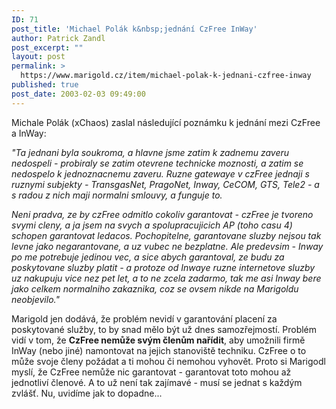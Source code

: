 ```yaml
---
ID: 71
post_title: 'Michael Polák k&nbsp;jednání CzFree InWay'
author: Patrick Zandl
post_excerpt: ""
layout: post
permalink: >
  https://www.marigold.cz/item/michael-polak-k-jednani-czfree-inway
published: true
post_date: 2003-02-03 09:49:00
---
```

<P>Michale Polák (xChaos) zaslal následující poznámku k jednání mezi CzFree a InWay: </P>
<P><EM>"Ta jednani byla soukroma, a hlavne jsme zatim k zadnemu zaveru nedospeli - probiraly se zatim otevrene technicke moznosti, a zatim se nedospelo k jednoznacnemu zaveru. Ruzne gatewaye v czFree jednaji s ruznymi subjekty - TransgasNet, PragoNet, Inway, CeCOM, GTS, Tele2 - a s radou z nich maji normalni smlouvy, a funguje to. </EM></P>
<P><EM>Neni pradva, ze by czFree odmitlo cokoliv garantovat - czFree je tvoreno svymi cleny, a ja jsem na svych a spolupracujicich AP (toho casu 4) schopen garantovat ledacos. Pochopitelne, garantovane sluzby nejsou tak levne jako negarantovane, a uz vubec ne bezplatne. Ale predevsim - Inway po me potrebuje jedinou vec, a sice abych garantoval, ze budu za poskytovane sluzby platit - a protoze od Inwaye ruzne internetove sluzby uz nakupuju vice nez pet let, a to ne zcela zadarmo, tak me asi Inway bere jako celkem normalniho zakaznika, coz se ovsem nikde na Marigoldu neobjevilo."</EM> 
<P>Marigold jen dodává, že problém nevidí v garantování placení za poskytované služby, to by snad mělo být už dnes samozřejmostí. Problém vidí v tom, že <STRONG>CzFree nemůže svým členům nařídit</STRONG>, aby umožnili firmě InWay (nebo jiné) namontovat na jejich stanoviště techniku. CzFree o to může svoje členy požádat a ti mohou či nemohou vyhovět. Proto si Marigodl myslí, že CzFree nemůže nic garantovat - garantovat toto mohou až jednotliví členové. A to už není tak zajímavé - musí se jednat s každým zvlášť. Nu, uvidíme jak to dopadne...</P>
